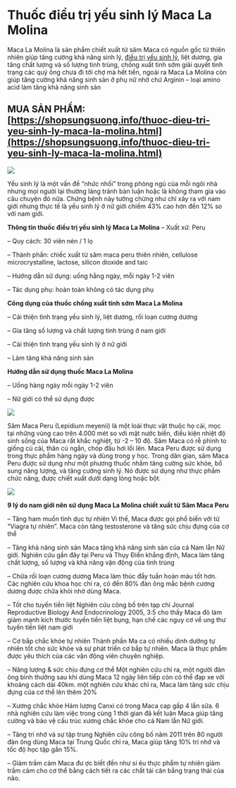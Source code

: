 # Thuốc điều trị yếu sinh lý Maca La Molina

Maca La Molina là sản phẩm chiết xuất từ sâm Maca có nguồn gốc từ thiên nhiên giúp tăng cường khả năng sinh lý, [điều trị yếu sinh lý](https://shopsungsuong.info/), liệt dương, gia tăng chất lượng và số lượng tinh trùng, chống xuất tinh sớm giải quyết tình trạng các quý ông chưa đi tới chợ mà hết tiền, ngoài ra Maca La Molina còn giúp tăng cường khả năng sinh sản ở phụ nữ nhờ chứ Arginin – loại amino acid làm tăng khả năng sinh sản

## MUA SẢN PHẨM: [https://shopsungsuong.info/thuoc-dieu-tri-yeu-sinh-ly-maca-la-molina.html](https://shopsungsuong.info/thuoc-dieu-tri-yeu-sinh-ly-maca-la-molina.html)

<img src="https://shopsungsuong.info/wp-content/uploads/2019/02/lamolina.jpg">

Yếu sinh lý là một vấn đề “nhức nhối” trong phòng ngủ của mỗi ngôi nhà nhưng mọi người lại thường lảng tránh bàn luận hoặc là không tham gia vào câu chuyện đó nữa. Chứng bệnh này tưởng chừng như chỉ xảy ra với nam giới nhưng thực tế là yếu sinh lý ở nữ giới chiếm 43% cao hơn đến 12% so với nam giới.

**Thông tin thuốc điều trị yếu sinh lý Maca La Molina**
– Xuất xứ: Peru

– Quy cách: 30 viên nén / 1 lọ

– Thành phần: chiếc xuất từ sâm maca peru thiên nhiên, cellulose microcrystalline, lactose, silicon dioxide and taic

– Hướng dẫn sử dụng: uống hằng ngày, mỗi ngày 1-2 viên

– Tác dụng phụ: hoàn toàn không có tác dụng phụ

**Công dụng của thuốc chống xuất tinh sớm Maca La Molina**

– Cải thiện tình trạng yếu sinh lý, liệt dương, rối loạn cương dương

– Gia tăng số lượng và chất lượng tinh trùng ở nam giới

– Cải thiện tình trạng yếu sinh lý ở nữ giới

– Làm tăng khả năng sinh sản

**Hướng dẫn sử dụng thuốc Maca La Molina**

– Uống hàng ngày mỗi ngày 1-2 viên

– Nữ giới có thể sử dụng được

<img src="https://shopsungsuong.info/wp-content/uploads/2019/02/lamolina-3.jpg">

Sâm Maca Peru (Lepidium meyenii) là một loài thực vật thuộc họ cải, mọc tại những vùng cao trên 4.000 mét so với mặt nước biển, điều kiện nhiệt độ sinh sống của Maca rất khắc nghiệt, từ -2 – 10 độ. Sâm Maca có rễ phình to giống củ cải, thân củ ngắn, chóp đầu hơi lồi lên. Maca Peru được sử dụng trong thực phẩm hàng ngày và dùng trong y học. Trong dân gian, sâm Maca Peru được sử dụng như một phương thuốc nhằm tăng cường sức khỏe, bổ sung năng lượng, và tăng cường sinh lý. Nó được sử dụng như thực phẩm chức năng, được chiết xuất dưới dạng lỏng hoặc bột.

<img src="https://shopsungsuong.info/wp-content/uploads/2019/02/cong-dung-cua-sam-maca-peru.jpg">

**9 lý do nam giới nên sử dụng Maca La Molina chiết xuất từ Sâm Maca Peru**

– Tăng ham muốn tình dục tự nhiên Vì thế, Maca được gọi phổ biến với từ “Viagra tự nhiên”. Maca còn tăng testosterone và tăng sức chịu đựng của cơ thể

– Tăng khả năng sinh sản Maca tăng khả năng sinh sản của cả Nam lẫn Nữ giới. Nghiên cứu gần đây tại Peru và Thụy Điển khẳng định, Maca làm tăng chất lượng, số lượng và khả năng vận động của tinh trùng

– Chữa rối loạn cương dương Maca làm thúc đẩy tuần hoàn máu tốt hơn. Các nghiên cứu khoa học chỉ ra, có đến 80% đàn ông mắc bệnh cương dương được chữa khỏi nhờ dùng Maca.

– Tốt cho tuyến tiền liệt Nghiên cứu công bố trên tạp chí Journal Reproductive Biology And Endocrinology 2005, 3:5 cho thấy Maca đỏ làm giảm mạnh kích thước tuyến tiền liệt bụng, hạn chế các nguy cơ về ung thư tuyến tiền liệt nam giới

– Cơ bắp chắc khỏe tự nhiên Thành phần Ma ca có nhiều dinh dưỡng tự nhiên tốt cho sức khỏe và sự phát triển cơ bắp tự nhiên. Maca là thực phẩm được yêu thích của các vận động viên chuyên nghiệp.

– Năng lượng & sức chịu đựng cơ thể Một nghiên cứu chỉ ra, một người đàn ông bình thường sau khi dùng Maca 12 ngày liên tiếp còn có thể đạp xe với khoảng cách dài 40km. một nghiên cứu khác chỉ ra, Maca làm tăng sức chịu đựng của cơ thể lên thêm 20%

– Xương chắc khỏe Hảm lượng Canxi có trong Maca cap gấp 4 lần sữa. 6 nhà nghiên cứu làm việc trong cùng 1 thời gian đã kết luận Maca giúp tăng cường và bảo vệ cấu trúc xương chắc khỏe cho cả Nam lẫn Nữ giới.

– Tăng trí nhớ và sự tập trung Nghiên cứu công bố năm 2011 trên 80 người đàn ông dùng Maca tại Trung Quốc chỉ ra, Maca giúp tăng 10% trí nhớ và tốc độ học tập gần 15%.

– Giảm trầm cảm Maca đư ợc biết đến như si êu thực phẩm tự nhiên giảm trầm cảm cho cơ thể bằng cách tiết ra các chất tái cân bằng trạng thái của não.


